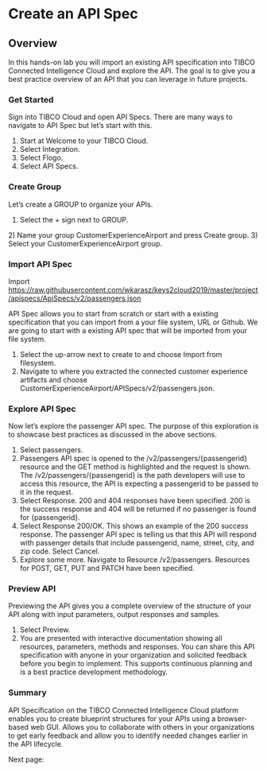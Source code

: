 # Create an API Spec  
## Overview
In this hands-on lab you will import an existing API specification into TIBCO Connected Intelligence Cloud and explore the API.  The goal is to give you a best practice overview of an API that you can leverage in future projects.  

### Get Started  

Sign into TIBCO Cloud and open API Specs.  There are many ways to navigate to API Spec but let’s start with this.

1)	Start at Welcome to your TIBCO Cloud.
2)	Select Integration.
3)	Select Flogo.
4)	Select API Specs.  

### Create Group

Let’s create a GROUP to organize your APIs.

1)	Select the + sign next to GROUP.  
  <insert image>
2)	Name your group CustomerExperienceAirport and press Create group.
3)	Select your CustomerExperienceAirport group.
  
### Import API Spec  
Import https://raw.githubusercontent.com/wkarasz/keys2cloud2019/master/project/apispecs/ApiSpecs/v2/passengers.json  

API Spec allows you to start from scratch or start with a existing specification that you can import from a your file system, URL or Github.  We are going to start with a existing API spec that will be imported from your file system.  

1)	Select the up-arrow next to create to and choose Import from filesystem.
2)	Navigate to where you extracted the connected customer experience artifacts and choose CustomerExperienceAirport/APISpecs/v2/passengers.json.

### Explore API Spec

Now let’s explore the passenger API spec.    The purpose of this exploration is to showcase best practices as discussed in the above sections.

1)	Select passengers.
2)	Passengers API spec is opened to the /v2/passengers/{passengerid} resource and the GET method is highlighted and the request is shown.  The /v2/passengers/{passengerid} is the path developers will use to access this resource, the API is expecting a passengerid to be passed to it in the request.
3)	Select Response.  200 and 404 responses have been specified.  200 is the success response and 404 will be returned if no passenger is found for {passengerid}.
4)	Select Response 200/OK.  This shows an example of the 200 success response.  The passenger API spec is telling us that this API will respond with passenger details that include passengerid, name, street, city, and zip code.  Select Cancel. 
5)	Explore some more.  Navigate to Resource /v2/passengers.  Resources for POST, GET, PUT and PATCH have been specified. 

### Preview API

Previewing the API gives you a complete overview of the structure of your API along with input parameters, output responses and samples.  

1)	Select Preview.
2)	You are presented with interactive documentation showing all resources, parameters, methods and responses.  You can share this API specification with anyone in your organization and solicited feedback before you begin to implement.  This supports continuous planning and is a best practice development methodology.  
  
### Summary
API Specification on the TIBCO Connected Intelligence Cloud platform enables you to create blueprint structures for your APIs using a browser-based web GUI. Allows you to collaborate with others in your organizations to get early feedback and allow you to identify needed changes earlier in the API lifecycle.
  
Next page: 
